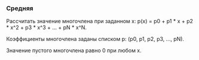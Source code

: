 ### Средняя

Рассчитать значение многочлена при заданном x:
p(x) = p0 + p1 * x + p2 * x^2 + p3 * x^3 + ... + pN * x^N.

Коэффициенты многочлена заданы списком p: (p0, p1, p2, p3, ..., pN).

Значение пустого многочлена равно 0 при любом x.